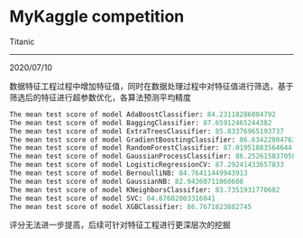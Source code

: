 <!--
 * @Date: 2020-07-07 18:55:48
 * @LastEditors: Please set LastEditors
 * @LastEditTime: 2020-07-10 10:47:44
 * @FilePath: \kaggle\README.md
--> 
# MyKaggle competition
Titanic
- - - -
2020/07/10 

数据特征工程过程中增加特征值，同时在数据处理过程中对特征值进行筛选，基于筛选后的特征进行超参数优化，各算法预测平均精度
```python
The mean test score of model AdaBoostClassifier: 84.23118286084792
The mean test score of model BaggingClassifier: 87.65912465244382
The mean test score of model ExtraTreesClassifier: 85.83376965193737
The mean test score of model GradientBoostingClassifier: 86.63422804763955
The mean test score of model RandomForestClassifier: 87.01951883564644
The mean test score of model GaussianProcessClassifier: 86.25261583705843
The mean test score of model LogisticRegressionCV: 87.29241433657833
The mean test score of model BernoulliNB: 84.76411449943913
The mean test score of model GaussianNB: 82.94360711060608
The mean test score of model KNeighborsClassifier: 83.7351931770682
The mean test score of model SVC: 84.67602003316041
The mean test score of model XGBClassifier: 86.7671823882745
```
评分无法进一步提高，后续可针对特征工程进行更深层次的挖掘